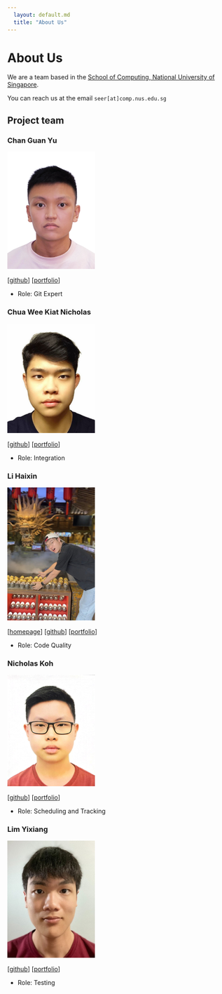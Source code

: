 ```yaml
---
  layout: default.md
  title: "About Us"
---
```


# About Us

We are a team based in the [School of Computing, National University of Singapore](http://www.comp.nus.edu.sg).

You can reach us at the email `seer[at]comp.nus.edu.sg`

## Project team

### Chan Guan Yu

<img src="images/g-y-chan.png" width="200px">

[[github](https://github.com/G-Y-Chan)]
[[portfolio](team/G_Y_Chan.md)]

* Role: Git Expert

### Chua Wee Kiat Nicholas

<img src="images/nicholascwk.png" width="200px">

[[github](https://github.com/nicholasCWK)]
[[portfolio](team/nicholascwk.md)]

* Role: Integration

### Li Haixin

<img src="images/lihaixin000.png" width="200px">

[[homepage](http://www.comp.nus.edu.sg/~damithch)]
[[github](https://github.com/LiHaixin000)]
[[portfolio](team/lihaixin000.md)]

* Role: Code Quality

### Nicholas Koh

<img src="images/nicholaskoh1.png" width="200px">

[[github](https://github.com/Nicholaskoh1)]
[[portfolio](team/nicholaskoh1.md)]

* Role: Scheduling and Tracking

### Lim Yixiang

<img src="images/limyixiang.png" width="200px">

[[github](https://github.com/limyixiang)]
[[portfolio](team/limyixiang.md)]

* Role: Testing
